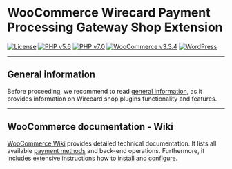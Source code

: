 # WooCommerce Wirecard Payment Processing Gateway Shop Extension

[![License](https://img.shields.io/badge/license-GPLv3-blue.svg)](https://raw.githubusercontent.com/wirecard/woocommerce-ee/master/LICENSE)
[![PHP v5.6](https://img.shields.io/badge/php-v5.6-yellow.svg)](http://www.php.net)
[![PHP v7.0](https://img.shields.io/badge/php-v7.0-yellow.svg)](http://www.php.net)
[![WooCommerce v3.3.4](https://img.shields.io/badge/woocommerce-v3.3.4-green.svg)](https://woocommerce.com/)
[![WordPress](https://img.shields.io/badge/WordPress-v4.9.4-green.svg)](https://wordpress.org/)

***
## General information 
Before proceeding, we recommend to read [general information](https://github.com/wirecard/woocommerce-ee/wiki/Wirecard-Shop-Plugins-General-Information), as it provides information on Wirecard shop plugins functionality and features.

***
## WooCommerce documentation - Wiki

[WooCommerce Wiki](https://github.com/wirecard/woocommerce-ee/wiki) provides detailed technical documentation.
It lists all available [payment methods](https://github.com/wirecard/woocommerce-ee/wiki#supported-payment-methods) and back-end operations.
Furthermore, it includes extensive instructions how to [install](https://github.com/wirecard/woocommerce-ee/wiki/Installation) and [configure](https://github.com/wirecard/woocommerce-ee/wiki/Configuration).
